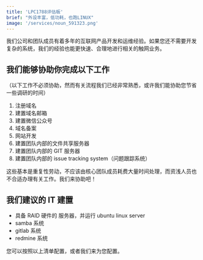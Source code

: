 ```yaml
---
title: 'LPC1788评估板'
brief: "外设丰富，低功耗，也跑LINUX"
image: '/services/noun_591323.png'
---
```


我们公司和团队成员有着多年的互联网产品开发和运维经验。如果您还不需要开发复杂的系统，我们的经验也能更快速、合理地进行相关的触网业务。

## 我们能够协助你完成以下工作

（以下工作不必须协助，然而有关流程我们已经非常熟悉，或许我们能协助您节省一些调研的时间）

1. 注册域名
2. 建置域名邮箱
3. 建置微信公众号
4. 域名备案
5. 网站开发
6. 建置团队内部的文件共享服务器
6. 建置团队内部的 GIT 服务器
7. 建置团队内部的 issue tracking system（问题跟踪系统）

这些基本是重复性劳动，不应该由核心团队成员耗费大量时间处理，而资浅人员也不合适办理有关工作。我们来协助吧！


## 我们建议的 IT 建置

- 具备 RAID 硬件的 服务器，并运行 ubuntu linux server
- samba 系统
- gitlab 系统
- redmine 系统

您可以按照以上清单配置，或者我们来为您配置。